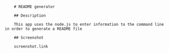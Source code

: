 
        # README generator

        ## Description

        This app uses the node.js to enter information to the command line in order to generate a README file

        ## Screenshot

        screenshot.link

        

